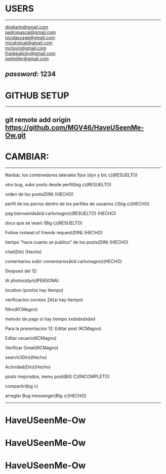 # USERS
----------------------------------------------------
dindjarin@gmail.com\
pedropascal@gmail.com\
nicolascage@gmail.com\
micahsloat@gmail.com\
mclovin@gmail.com\
frankpalicky@gmail.com\
joelmiller@gmail.com

*password*: 1234
----------------------------------------------------

# GITHUB SETUP
----------------------------------------------------
git remote add origin https://github.com/MGV46/HaveUSeenMe-Ow.git
----------------------------------------------------

# CAMBIAR:
---------------------------------------------------
Navbar, los contenedores laterales fijos (dyn y bic c)(RESUELTO)

otro bug, subir posts desde perfil(big c)(RESUELTO)



orden de los posts\(DIN) (HECHO)



perfil de los perros dentro de los perfiles de usuarios //\(big c)(HECHO)


pag bienvenida(kid carlomagno)(RESUELTO) (HECHO)


docs que se vean\ (Big c)(RESUELTO)





Follow instead of friends request(DIN) (HECHO)

tiempo "hace cuanto se publico" de los posts(DIN) (HECHO)



chat\(Din) (Hecho)






comentarios subir comentarios\(kid carlomagno)(HECHO)



Despues del 12:


IA photos\(dyn)(PERSONA)


location /post\(si hay tiempo)



verificacion correos 2A(si hay tiempo)



filtro(KCMagno)


metodo de pago si hay tiempo xxdxdxdxdxd


Para la presentacion 12:
Editar post (KCMagno)


Editar usuario(KCMagno)


Verificar Gmail(KCMagno)


search\/(Din)(Hecho)


Actividad(Din)(Hecho)


posts mejorados, menu post(BIG C)(INCOMPLETO)



compartir\(big c)



arreglar Bug messenger(Big c)(HECHO)





-------------------------------------------------------
# HaveUSeenMe-Ow
# HaveUSeenMe-Ow
# HaveUSeenMe-Ow
